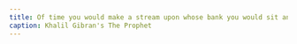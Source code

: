 ```yaml
---
title: Of time you would make a stream upon whose bank you would sit and watch its flowing
caption: Khalil Gibran's The Prophet
---
```

